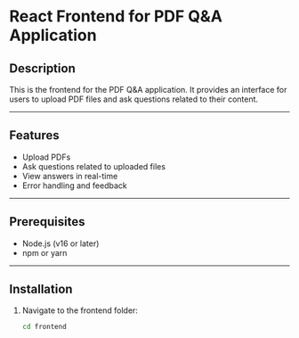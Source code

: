 # React Frontend for PDF Q&A Application

## Description

This is the frontend for the PDF Q&A application. It provides an interface for users to upload PDF files and ask questions related to their content.

---

## Features

- Upload PDFs
- Ask questions related to uploaded files
- View answers in real-time
- Error handling and feedback

---

## Prerequisites

- Node.js (v16 or later)
- npm or yarn

---

## Installation

1. Navigate to the frontend folder:
   ```bash
   cd frontend